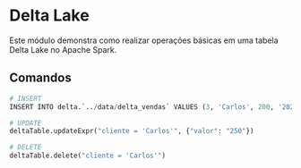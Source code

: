 # Delta Lake

Este módulo demonstra como realizar operações básicas em uma tabela Delta Lake no Apache Spark.

## Comandos

```python
# INSERT
INSERT INTO delta.`../data/delta_vendas` VALUES (3, 'Carlos', 200, '2025-04-25')

# UPDATE
deltaTable.updateExpr("cliente = 'Carlos'", {"valor": "250"})

# DELETE
deltaTable.delete("cliente = 'Carlos'")
```
